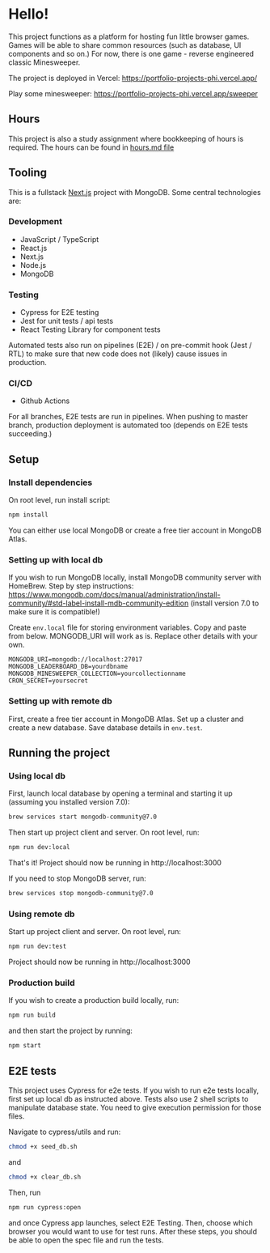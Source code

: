 # Hello!

This project functions as a platform for hosting fun little browser games. Games will be able to share common resources (such as database, UI components and so on.) For now, there is one game - reverse engineered classic Minesweeper.

The project is deployed in Vercel: https://portfolio-projects-phi.vercel.app/

Play some minesweeper: https://portfolio-projects-phi.vercel.app/sweeper

## Hours

This project is also a study assignment where bookkeeping of hours is required. The hours can be found in [hours.md file](/hours.md)

## Tooling

This is a fullstack [Next.js](https://nextjs.org/) project with MongoDB. Some central technologies are:

### Development

- JavaScript / TypeScript
- React.js
- Next.js
- Node.js
- MongoDB

### Testing

- Cypress for E2E testing
- Jest for unit tests / api tests
- React Testing Library for component tests

Automated tests also run on pipelines (E2E) / on pre-commit hook (Jest / RTL) to make sure that new code does not (likely) cause issues in production.

### CI/CD

- Github Actions

For all branches, E2E tests are run in pipelines. When pushing to master branch, production deployment is automated too (depends on E2E tests succeeding.)

## Setup

### Install dependencies

On root level, run install script:

```bash
npm install
```

You can either use local MongoDB or create a free tier account in MongoDB Atlas.

### Setting up with local db

If you wish to run MongoDB locally, install MongoDB community server with HomeBrew. Step by step instructions: https://www.mongodb.com/docs/manual/administration/install-community/#std-label-install-mdb-community-edition (install version 7.0 to make sure it is compatible!)

Create `env.local` file for storing environment variables. Copy and paste from below. MONGODB_URI will work as is. Replace other details with your own.

```
MONGODB_URI=mongodb://localhost:27017
MONGODB_LEADERBOARD_DB=yourdbname
MONGODB_MINESWEEPER_COLLECTION=yourcollectionname
CRON_SECRET=yoursecret
```

### Setting up with remote db

First, create a free tier account in MongoDB Atlas. Set up a cluster and create a new database. Save database details in `env.test`.

## Running the project

### Using local db

First, launch local database by opening a terminal and starting it up (assuming you installed version 7.0):

```bash
brew services start mongodb-community@7.0
```

Then start up project client and server. On root level, run:

```bash
npm run dev:local
```

That's it! Project should now be running in http://localhost:3000

If you need to stop MongoDB server, run:

```bash
brew services stop mongodb-community@7.0
```

### Using remote db

Start up project client and server. On root level, run:

```bash
npm run dev:test
```

Project should now be running in http://localhost:3000

### Production build

If you wish to create a production build locally, run:

```bash
npm run build
```

and then start the project by running:

```bash
npm start
```

## E2E tests

This project uses Cypress for e2e tests. If you wish to run e2e tests locally, first set up local db as instructed above. Tests also use 2 shell scripts to manipulate database state. You need to give execution permission for those files.

Navigate to cypress/utils and run:

```bash
chmod +x seed_db.sh
```

and

```bash
chmod +x clear_db.sh
```

Then, run

```bash
npm run cypress:open
```

and once Cypress app launches, select E2E Testing. Then, choose which browser you would want to use for test runs. After these steps, you should be able to open the spec file and run the tests.
